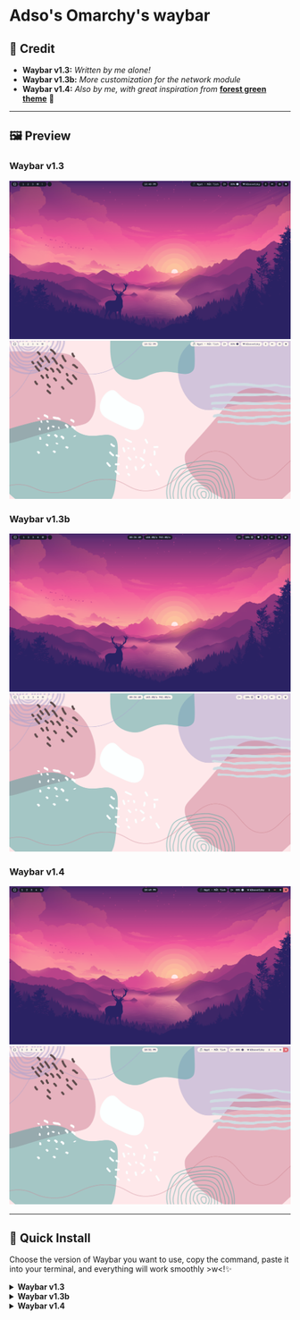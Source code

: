 # Adso's Omarchy's waybar

## 🎨 Credit

- **Waybar v1.3:** _Written by me alone!_
- **Waybar v1.3b:** _More customization for the network module_
- **Waybar v1.4:** _Also by me, with great inspiration from_ [**forest green theme**](https://github.com/abhijeet-swami/omarchy-forest-green-theme/tree/main) 🌲

---

## 🖼️ Preview

### Waybar v1.3
![Waybar 1.3](image/image.png)
![Waybar 1.3](image/image3.png)

### Waybar v1.3b
![Waybar 1.3b](image/image5.png)
![Waybar 1.3b](image/image6.png)

### Waybar v1.4
![Waybar 1.4](image/image2.png)
![Waybar 1.4](image/image4.png)

---

## 🚀 Quick Install

Choose the version of Waybar you want to use, copy the command, paste it into your terminal, and everything will work smoothly >w<!✨

<details>
<summary><strong>Waybar v1.3</strong></summary>

```
#install wttr package
yay -S wttr

# clone the config from github
git clone https://github.com/adsovetzky/Adsovetzky-Omarchy-s-Waybar.git
cd Adsovetzky-Omarchy-s-Waybar

# Backup ur current config and style into "backup" folder
mkdir -p ~/.config/waybar/backup-waybar
[ -d ~/.config/waybar ] && mv ~/.config/waybar/* ~/.config/waybar/backup-waybar/ 2>/dev/null

# Replace with the new Waybar config!
cp -r ./waybar-1.3/config.jsonc ~/.config/waybar/
cp -r ./waybar-1.3/style.css ~/.config/waybar/

# Delete the clone
cd ..
rm -rf Adsovetzky-Omarchy-s-Waybar

# And now restart ur Waybar!!!
omarchy-restart-waybar

```
</details>

<details>
<summary><strong>Waybar v1.3b</strong></summary>

```
# clone the config from github
git clone https://github.com/adsovetzky/Adsovetzky-Omarchy-s-Waybar.git
cd Adsovetzky-Omarchy-s-Waybar

# Backup ur current config and style into "backup" folder
mkdir -p ~/.config/waybar/backup-waybar
[ -d ~/.config/waybar ] && mv ~/.config/waybar/* ~/.config/waybar/backup-waybar/ 2>/dev/null

# Replace with the new Waybar config!
cp -r ./waybar-1.3b/config.jsonc ~/.config/waybar/
cp -r ./waybar-1.3b/style.css ~/.config/waybar/

# Delete the clone
cd ..
rm -rf Adsovetzky-Omarchy-s-Waybar

# And now restart ur Waybar!!!
omarchy-restart-waybar

```
</details>

<details>
<summary><strong>Waybar v1.4</strong></summary>

```
# clone the config from github
git clone https://github.com/adsovetzky/Adsovetzky-Omarchy-s-Waybar.git
cd Adsovetzky-Omarchy-s-Waybar

# Backup ur current config and style into "backup" folder
mkdir -p ~/.config/waybar/backup-waybar
[ -d ~/.config/waybar ] && mv ~/.config/waybar/* ~/.config/waybar/backup-waybar/ 2>/dev/null

# Replace with the new Waybar config!
cp -r ./waybar-1.4/config.jsonc ~/.config/waybar/
cp -r ./waybar-1.4/style.css ~/.config/waybar/

# Delete the clone
cd ..
rm -rf Adsovetzky-Omarchy-s-Waybar

# And now restart ur Waybar!!!
omarchy-restart-waybar

```
</details>
